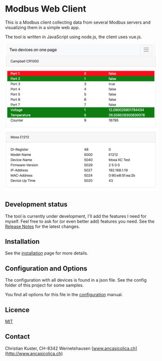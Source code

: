 # Modbus Web Client

This is a Modbus client collecting data from several Modbus servers and visualizing them in a simple web app.

The tool is written in JavaScript using node.js, the client uses vue.js.

![Screenshot](./docs/screenshot_01.png)

## Development status

The tool is currently under development, I'll add the features I need for myself. Feel free to ask for (or even better add) features you need. See the [Release Notes](./CHANGELOG.md) for the latest changes.

## Installation

See the [installation](./docs/installation.md) page for more details.

## Configuration and Options

The configuration with all devices is found in a json file. See the config folder of this project for some samples.

You find all options for this file in the [configuration](./docs/configuration.md) manual.


## Licence

[MIT](./LICENSE)

## Contact
Christian Kuster, CH-8342 Wernetshausen
[www.ancasicolica.ch](http://www.ancasicolica.ch)